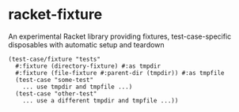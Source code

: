 # racket-fixture
An experimental Racket library providing fixtures, test-case-specific disposables with automatic setup and teardown

```racket
(test-case/fixture "tests"
  #:fixture (directory-fixture) #:as tmpdir
  #:fixture (file-fixture #:parent-dir (tmpdir)) #:as tmpfile
  (test-case "some-test"
    ... use tmpdir and tmpfile ...)
  (test-case "other-test"
    ... use a different tmpdir and tmpfile ...))
```
